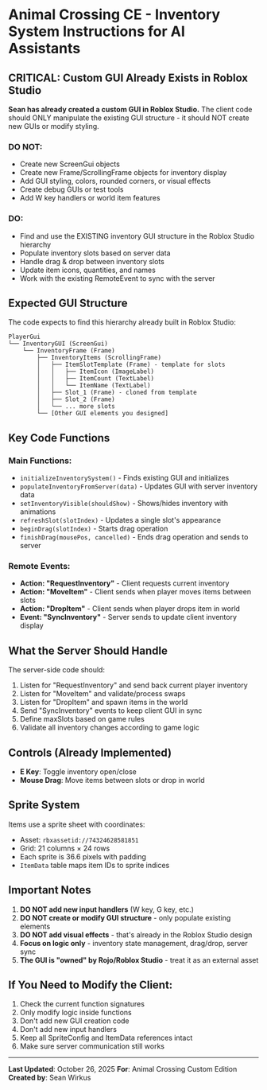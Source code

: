# Animal Crossing CE - Inventory System Instructions for AI Assistants

## CRITICAL: Custom GUI Already Exists in Roblox Studio

**Sean has already created a custom GUI in Roblox Studio.** The client code should ONLY manipulate the existing GUI structure - it should NOT create new GUIs or modify styling.

### DO NOT:
- Create new ScreenGui objects
- Create new Frame/ScrollingFrame objects for inventory display
- Add GUI styling, colors, rounded corners, or visual effects
- Create debug GUIs or test tools
- Add W key handlers or world item features

### DO:
- Find and use the EXISTING inventory GUI structure in the Roblox Studio hierarchy
- Populate inventory slots based on server data
- Handle drag & drop between inventory slots
- Update item icons, quantities, and names
- Work with the existing RemoteEvent to sync with the server

## Expected GUI Structure

The code expects to find this hierarchy already built in Roblox Studio:

```
PlayerGui
└── InventoryGUI (ScreenGui)
    └── InventoryFrame (Frame)
        ├── InventoryItems (ScrollingFrame)
        │   ├── ItemSlotTemplate (Frame) - template for slots
        │   │   ├── ItemIcon (ImageLabel)
        │   │   ├── ItemCount (TextLabel)
        │   │   └── ItemName (TextLabel)
        │   ├── Slot_1 (Frame) - cloned from template
        │   ├── Slot_2 (Frame)
        │   └── ... more slots
        └── [Other GUI elements you designed]
```

## Key Code Functions

### Main Functions:
- `initializeInventorySystem()` - Finds existing GUI and initializes
- `populateInventoryFromServer(data)` - Updates GUI with server inventory data
- `setInventoryVisible(shouldShow)` - Shows/hides inventory with animations
- `refreshSlot(slotIndex)` - Updates a single slot's appearance
- `beginDrag(slotIndex)` - Starts drag operation
- `finishDrag(mousePos, cancelled)` - Ends drag operation and sends to server

### Remote Events:
- **Action: "RequestInventory"** - Client requests current inventory
- **Action: "MoveItem"** - Client sends when player moves items between slots
- **Action: "DropItem"** - Client sends when player drops item in world
- **Event: "SyncInventory"** - Server sends to update client inventory display

## What the Server Should Handle

The server-side code should:
1. Listen for "RequestInventory" and send back current player inventory
2. Listen for "MoveItem" and validate/process swaps
3. Listen for "DropItem" and spawn items in the world
4. Send "SyncInventory" events to keep client GUI in sync
5. Define maxSlots based on game rules
6. Validate all inventory changes according to game logic

## Controls (Already Implemented)

- **E Key**: Toggle inventory open/close
- **Mouse Drag**: Move items between slots or drop in world

## Sprite System

Items use a sprite sheet with coordinates:
- Asset: `rbxassetid://74324628581851`
- Grid: 21 columns × 24 rows
- Each sprite is 36.6 pixels with padding
- `ItemData` table maps item IDs to sprite indices

## Important Notes

1. **DO NOT add new input handlers** (W key, G key, etc.)
2. **DO NOT create or modify GUI structure** - only populate existing elements
3. **DO NOT add visual effects** - that's already in the Roblox Studio design
4. **Focus on logic only** - inventory state management, drag/drop, server sync
5. **The GUI is "owned" by Rojo/Roblox Studio** - treat it as an external asset

## If You Need to Modify the Client:

1. Check the current function signatures
2. Only modify logic inside functions
3. Don't add new GUI creation code
4. Don't add new input handlers
5. Keep all SpriteConfig and ItemData references intact
6. Make sure server communication still works

---

**Last Updated**: October 26, 2025
**For**: Animal Crossing Custom Edition
**Created by**: Sean Wirkus
